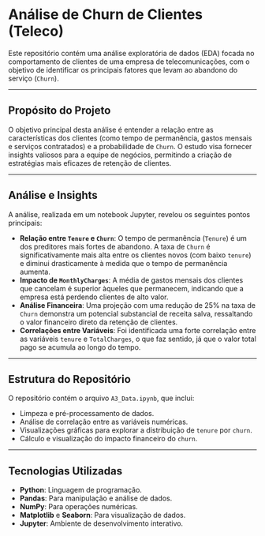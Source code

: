 # Análise de Churn de Clientes (Teleco)

Este repositório contém uma análise exploratória de dados (EDA) focada no comportamento de clientes de uma empresa de telecomunicações, com o objetivo de identificar os principais fatores que levam ao abandono do serviço (`Churn`).

---

## Propósito do Projeto

O objetivo principal desta análise é entender a relação entre as características dos clientes (como tempo de permanência, gastos mensais e serviços contratados) e a probabilidade de `Churn`. O estudo visa fornecer insights valiosos para a equipe de negócios, permitindo a criação de estratégias mais eficazes de retenção de clientes.

---

## Análise e Insights

A análise, realizada em um notebook Jupyter, revelou os seguintes pontos principais:

* **Relação entre `Tenure` e `Churn`**: O tempo de permanência (`Tenure`) é um dos preditores mais fortes de abandono. A taxa de `Churn` é significativamente mais alta entre os clientes novos (com baixo `tenure`) e diminui drasticamente à medida que o tempo de permanência aumenta.
* **Impacto de `MonthlyCharges`**: A média de gastos mensais dos clientes que cancelam é superior àqueles que permanecem, indicando que a empresa está perdendo clientes de alto valor.
* **Análise Financeira**: Uma projeção com uma redução de 25% na taxa de `Churn` demonstra um potencial substancial de receita salva, ressaltando o valor financeiro direto da retenção de clientes.
* **Correlações entre Variáveis**: Foi identificada uma forte correlação entre as variáveis `tenure` e `TotalCharges`, o que faz sentido, já que o valor total pago se acumula ao longo do tempo.

---

## Estrutura do Repositório

O repositório contém o arquivo `A3_Data.ipynb`, que inclui:

* Limpeza e pré-processamento de dados.
* Análise de correlação entre as variáveis numéricas.
* Visualizações gráficas para explorar a distribuição de `tenure` por `churn`.
* Cálculo e visualização do impacto financeiro do `churn`.

---

## Tecnologias Utilizadas

* **Python**: Linguagem de programação.
* **Pandas**: Para manipulação e análise de dados.
* **NumPy**: Para operações numéricas.
* **Matplotlib** e **Seaborn**: Para visualização de dados.
* **Jupyter**: Ambiente de desenvolvimento interativo.
